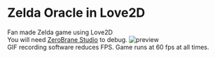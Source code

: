 # Zelda Oracle in Love2D

Fan made Zelda game using Love2D  
You will need [ZeroBrane Studio](https://studio.zerobrane.com/) to debug.
![preview](https://thumbs.gfycat.com/FarImpassionedDeer-size_restricted.gif)  
GIF recording software reduces FPS. Game runs at 60 fps at all times.
